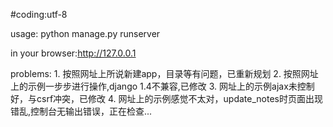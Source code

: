 #coding:utf-8

usage:
	python manage.py runserver

in your browser:http://127.0.0.1

problems:
	1. 按照网址上所说新建app，目录等有问题，已重新规划
	2. 按照网址上的示例一步步进行操作,django 1.4不兼容,已修改
	3. 网址上的示例ajax未控制好，与csrf冲突，已修改
	4. 网址上的示例感觉不太对，update_notes时页面出现错乱,控制台无输出错误，正在检查...
